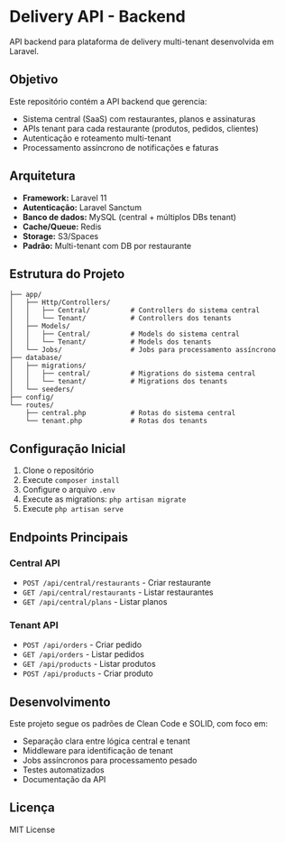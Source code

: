 # Delivery API - Backend

API backend para plataforma de delivery multi-tenant desenvolvida em Laravel.

## Objetivo

Este repositório contém a API backend que gerencia:
- Sistema central (SaaS) com restaurantes, planos e assinaturas
- APIs tenant para cada restaurante (produtos, pedidos, clientes)
- Autenticação e roteamento multi-tenant
- Processamento assíncrono de notificações e faturas

## Arquitetura

- **Framework:** Laravel 11
- **Autenticação:** Laravel Sanctum
- **Banco de dados:** MySQL (central + múltiplos DBs tenant)
- **Cache/Queue:** Redis
- **Storage:** S3/Spaces
- **Padrão:** Multi-tenant com DB por restaurante

## Estrutura do Projeto

```
├── app/
│   ├── Http/Controllers/
│   │   ├── Central/          # Controllers do sistema central
│   │   └── Tenant/           # Controllers dos tenants
│   ├── Models/
│   │   ├── Central/          # Models do sistema central
│   │   └── Tenant/           # Models dos tenants
│   └── Jobs/                 # Jobs para processamento assíncrono
├── database/
│   ├── migrations/
│   │   ├── central/          # Migrations do sistema central
│   │   └── tenant/           # Migrations dos tenants
│   └── seeders/
├── config/
└── routes/
    ├── central.php           # Rotas do sistema central
    └── tenant.php            # Rotas dos tenants
```

## Configuração Inicial

1. Clone o repositório
2. Execute `composer install`
3. Configure o arquivo `.env`
4. Execute as migrations: `php artisan migrate`
5. Execute `php artisan serve`

## Endpoints Principais

### Central API
- `POST /api/central/restaurants` - Criar restaurante
- `GET /api/central/restaurants` - Listar restaurantes
- `GET /api/central/plans` - Listar planos

### Tenant API
- `POST /api/orders` - Criar pedido
- `GET /api/orders` - Listar pedidos
- `GET /api/products` - Listar produtos
- `POST /api/products` - Criar produto

## Desenvolvimento

Este projeto segue os padrões de Clean Code e SOLID, com foco em:
- Separação clara entre lógica central e tenant
- Middleware para identificação de tenant
- Jobs assíncronos para processamento pesado
- Testes automatizados
- Documentação da API

## Licença

MIT License